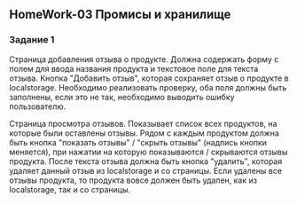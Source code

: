 ## HomeWork-03 Промисы и xранилище 

### Задание 1 

Страница добавления отзыва о продукте.
Должна содержать форму с полем для ввода названия продукта и текстовое поле 
для текста отзыва.
Кнопка "Добавить отзыв", которая сохраняет отзыв о продукте в localstorage.
Необходимо реализовать проверку, оба поля должны быть заполнены, если это не 
так, необходимо выводить ошибку пользователю.

Страница просмотра отзывов.
Показывает список всех продуктов, на которые были оставлены отзывы.
Рядом с каждым продуктом должна быть кнопка "показать отзывы" / "скрыть отзывы" 
(надпись кнопки меняется), при нажатии на которую показываются / скрываются 
отзывы продукта.
После текста отзыва должна быть кнопка "удалить", которая удаляет данный отзыв 
из localstorage и со страницы. 
Если удалены все отзывы продукта, то продукта вовсе должен быть удален, как из 
localstorage, так и со страницы.



